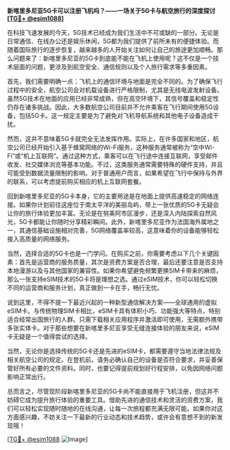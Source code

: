 **新喀里多尼亚5G卡可以注册飞机吗？——一场关于5G卡与航空旅行的深度探讨[[TG💪+ @esim1088](https://t.me/s/esim1088)]**

在科技飞速发展的今天，5G技术已经成为我们生活中不可或缺的一部分。无论是日常通信、在线办公还是娱乐休闲，5G都为我们提供了前所未有的便捷体验。而随着国际旅行的逐步恢复，越来越多的人开始关注如何让自己的旅途更加顺畅。那么问题来了：新喀里多尼亚的5G卡到底能不能在飞机上使用呢？这不仅是一个技术层面的问题，更涉及到航空安全、通信规则以及个人旅行需求等多重因素。

首先，我们需要明确一点：飞机上的通信环境与地面是完全不同的。为了确保飞行过程中的安全，航空公司会对机载设备进行严格限制，尤其是无线电波发射设备。虽然5G技术在地面的应用已经非常成熟，但在高空环境下，其信号覆盖和稳定性仍存在诸多挑战。因此，大多数航空公司目前并不允许乘客在飞行期间使用5G设备，包括5G卡。这一规定主要是为了避免对飞机导航系统和其他电子设备造成干扰。

然而，这并不意味着5G卡就完全无法发挥作用。实际上，在许多国家和地区，航空公司已经开始引入基于蜂窝网络的Wi-Fi服务，这种服务通常被称为“空中Wi-Fi”或“机上互联网”。通过这种方式，乘客可以在飞行途中连接互联网，享受邮件收发、社交媒体浏览等基本功能。不过，这类服务通常需要特殊的硬件支持，并且可能受到数据流量限制的影响。对于普通用户而言，如果希望在飞行中保持与外界的联系，可以考虑提前购买相应的机上互联网套餐。

回到新喀里多尼亚的5G卡本身，它的主要用途是在地面上提供高速稳定的网络连接。如果你计划前往这座位于南太平洋的美丽岛屿，带上一张优质的5G卡无疑会让你的旅行体验更加丰富。无论是在努美阿市区漫步，还是深入内陆探索自然风光，5G卡都能让你随时分享精彩瞬间。此外，新喀里多尼亚作为法国海外属地之一，其通信基础设施相对完善，5G网络覆盖率较高，这意味着你的设备能够轻松接入高质量的网络服务。

当然，选择合适的5G卡也是一门学问。在购买之前，你需要考虑以下几个关键因素：首先是运营商的服务质量，其次是资费方案是否合理，最后还要注意是否支持本地漫游以及与其他国家的兼容性。如果你希望避免频繁更换SIM卡带来的麻烦，那么一张支持eSIM技术的5G卡将是理想之选。通过eSIM技术，你可以轻松切换不同的运营商和服务计划，真正做到一卡在手，畅行无忧。

说到这里，不得不提一下最近兴起的一种新型通信解决方案——全球通用的虚拟eSIM卡。与传统物理SIM卡相比，eSIM卡具有体积小巧、功能强大等特点，特别适合经常出国旅行的人群。只需下载相关应用程序并激活即可使用，无需额外携带多张实体卡。对于那些想要在新喀里多尼亚享受无缝连接体验的朋友来说，eSIM卡无疑是一个值得尝试的选择。

当然，无论你是选择传统的5G卡还是先进的eSIM卡，都需要遵守当地法律法规及相关航空公司的规定。在登机前，请务必确认自己的设备是否符合要求，并妥善保管好所有必要的文件资料。同时，也要记得提前规划好行程安排，以免因网络问题影响正常出行。

总而言之，尽管现阶段新喀里多尼亚的5G卡尚不能直接用于飞机注册，但这并不妨碍它成为提升旅行体验的重要工具。借助先进的通信技术和灵活的资费方案，我们可以轻松实现随时随地的在线沟通，让每一次旅程都充满无限可能。如果你对这方面感兴趣，不妨关注一下最新的行业动态和技术趋势，或许会有意想不到的新发现哦！

[[TG💪+ @esim1088](https://t.me/s/esim1088) ![Image](https://i.postimg.cc/4NQfJmqS/Snipaste-2025-05-13-00-14-12.png)]